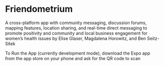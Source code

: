 # Friendometrium
A cross-platform app with community messaging, discussion forums, mapping features, location sharing, and real-time direct messaging to promote positivity and community and local business engagement for women’s health issues  by Elise Glaser, Magdalena Horowitz, and Ben Seitz-Sitek

To Run the App (currently development mode), download the Expo app from the app store on your phone and ask for the QR code to scan


